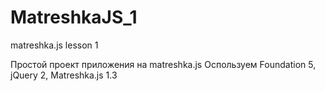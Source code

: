 # MatreshkaJS_1
matreshka.js lesson 1


Простой проект приложения на matreshka.js
Оспользуем Foundation 5, jQuery 2, Matreshka.js 1.3
